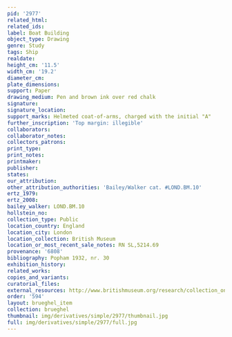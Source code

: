 ```yaml
---
pid: '2977'
related_html: 
related_ids: 
label: Boat Building
object_type: Drawing
genre: Study
tags: Ship
realdate: 
height_cm: '11.5'
width_cm: '19.2'
diameter_cm: 
plate_dimensions: 
support: Paper
drawing_medium: Pen and brown ink over red chalk
signature: 
signature_location: 
support_marks: Helmeted coat-of-arms, charged with the initial "A"
further_inscription: 'Top margin: illegible'
collaborators: 
collaborator_notes: 
collectors_patrons: 
print_type: 
print_notes: 
printmaker: 
publisher: 
states: 
our_attribution: 
other_attribution_authorities: 'Bailey/Walker cat. #LOND.BM.10'
ertz_1979: 
ertz_2008: 
bailey_walker: LOND.BM.10
hollstein_no: 
collection_type: Public
location_country: England
location_city: London
location_collection: British Museum
location_or_most_recent_sale_notes: RN SL,5214.69
provenance: '6808'
bibliography: Popham 1932, nr. 30
exhibition_history: 
related_works: 
copies_and_variants: 
curatorial_files: 
external_resources: http://www.britishmuseum.org/research/collection_online/collection_object_details.aspx?objectId=710346&partId=1&searchText=SL%2C5214.69&page=1
order: '594'
layout: brueghel_item
collection: brueghel
thumbnail: img/derivatives/simple/2977/thumbnail.jpg
full: img/derivatives/simple/2977/full.jpg
---
```

